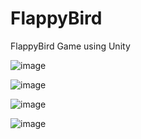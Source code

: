 # FlappyBird
FlappyBird Game using Unity

![image](https://user-images.githubusercontent.com/42471001/131091200-ec79ace0-d136-4adf-8c4b-42914e943880.png)

![image](https://user-images.githubusercontent.com/42471001/131091240-40d4fd65-7876-46fb-97bb-ec7f4170529f.png)

![image](https://user-images.githubusercontent.com/42471001/131091291-8ff4cd77-2cdc-4fe8-8721-33a0267ed2a6.png)

![image](https://user-images.githubusercontent.com/42471001/131091333-643fb1b6-e1cc-446b-b5f2-8492da86c59d.png)
